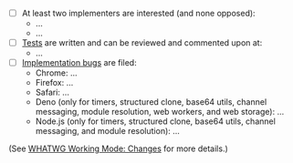 <!--
Thank you for contributing to the HTML Standard! Please describe the change you are making and complete the checklist below if your change is not editorial.
-->

- [ ] At least two implementers are interested (and none opposed):
   * …
   * …
- [ ] [Tests](https://github.com/web-platform-tests/wpt) are written and can be reviewed and commented upon at:
   * …
- [ ] [Implementation bugs](https://github.com/whatwg/meta/blob/main/MAINTAINERS.md#handling-pull-requests) are filed:
   * Chrome: …
   * Firefox: …
   * Safari: …
   * Deno (only for timers, structured clone, base64 utils, channel messaging, module resolution, web workers, and web storage): …
   * Node.js (only for timers, structured clone, base64 utils, channel messaging, and module resolution): …

(See [WHATWG Working Mode: Changes](https://whatwg.org/working-mode#changes) for more details.)
